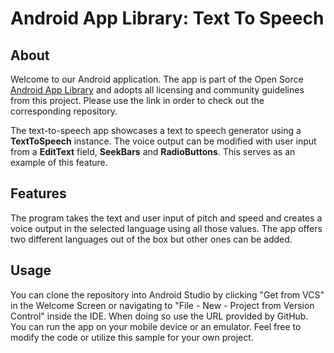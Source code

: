 # Android App Library: Text To Speech

## About
Welcome to our Android application. The app is part of the Open Sorce [Android App Library](https://github.com/LukPle/android-app-library.git) 
and adopts all licensing and community guidelines from this project. Please use the link in order to check out the corresponding repository.

The text-to-speech app showcases a text to speech generator using a **TextToSpeech** instance. The voice output can be modified with user input from a **EditText** field,
**SeekBars** and **RadioButtons**. This serves as an example of this feature.

## Features
The program takes the text and user input of pitch and speed and creates a voice output in the selected language using all those values. 
The app offers two different languages out of the box but other ones can be added.

## Usage
You can clone the repository into Android Studio by clicking "Get from VCS" in the Welcome Screen or navigating to "File - New - Project from Version Control" inside 
the IDE. When doing so use the URL provided by GitHub. You can run the app on your mobile device or an emulator. Feel free to modify the code or utilize this sample 
for your own project.
